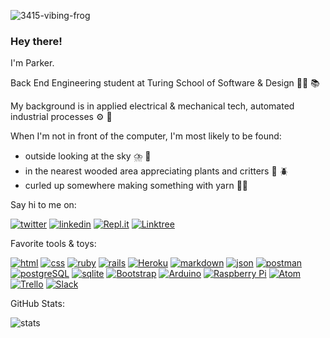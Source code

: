![3415-vibing-frog](https://user-images.githubusercontent.com/88950699/145322416-3fb90d8e-79ef-447b-b98e-feb55d7d2c36.gif)  

### Hey there!  
I'm Parker.  

Back End Engineering student at Turing School of Software & Design :technologist: :books:  

My background is in applied electrical & mechanical tech, automated industrial processes :gear: :robot:  

When I'm not in front of the computer, I'm most likely to be found:   
- outside looking at the sky :cloud_with_lightning_and_rain: :crescent_moon:   
- in the nearest wooded area appreciating plants and critters :seedling: :beetle:  
- curled up somewhere making something with yarn :yarn::chopsticks: 
  
Say hi to me on:  

[![twitter](https://img.shields.io/badge/Twitter-1DA1F2?style=for-the-badge&logo=twitter&logoColor=white)](https://twitter.com/parker_in_space)
[![linkedin](https://img.shields.io/badge/LinkedIn-0077B5?style=for-the-badge&logo=linkedin&logoColor=white)](https://www.linkedin.com/in/parker-lockhart/)
[![Repl.it](https://img.shields.io/badge/Repl.it-%230D101E.svg?style=for-the-badge&logo=replit&logoColor=white)](https://replit.com/@ParkerLockhart)
[![Linktree](https://img.shields.io/badge/linktree-1de9b6?style=for-the-badge&logo=linktree&logoColor=white)](https://linktr.ee/parkerlockhart)  

Favorite tools & toys:  

[![html](https://img.shields.io/badge/HTML5-E34F26?style=for-the-badge&logo=html5&logoColor=white)](https://html.spec.whatwg.org/)
[![css](https://img.shields.io/badge/CSS3-1572B6?style=for-the-badge&logo=css3&logoColor=white)](https://www.w3.org/Style/CSS/Overview.en.html)
[![ruby](https://img.shields.io/badge/Ruby-CC342D?style=for-the-badge&logo=ruby&logoColor=white)](https://www.ruby-lang.org/en/)
[![rails](https://img.shields.io/badge/Ruby_on_Rails-CC0000?style=for-the-badge&logo=ruby-on-rails&logoColor=white)](https://rubyonrails.org/)
[![Heroku](https://img.shields.io/badge/Heroku-430098?style=for-the-badge&logo=heroku&logoColor=white)](https://www.heroku.com/)
[![markdown](https://img.shields.io/badge/Markdown-000000?style=for-the-badge&logo=markdown&logoColor=white)](https://daringfireball.net/projects/markdown/)
[![json](https://img.shields.io/badge/json-5E5C5C?style=for-the-badge&logo=json&logoColor=white)](https://json.org)
[![postman](https://img.shields.io/badge/Postman-FF6C37?style=for-the-badge&logo=Postman&logoColor=white)](https://www.postman.com/)
[![postgreSQL](https://img.shields.io/badge/PostgreSQL-316192?style=for-the-badge&logo=postgresql&logoColor=white)](https://www.postgresql.org/)
[![sqlite](https://img.shields.io/badge/SQLite-07405E?style=for-the-badge&logo=sqlite&logoColor=white)](https://www.sqlite.org/index.html)
[![Bootstrap](https://img.shields.io/badge/Bootstrap-563D7C?style=for-the-badge&logo=bootstrap&logoColor=white)](https://getbootstrap.com/)
[![Arduino](https://img.shields.io/badge/-Arduino-00979D?style=for-the-badge&logo=Arduino&logoColor=white)](https://www.arduino.cc/)
[![Raspberry Pi](https://img.shields.io/badge/-RaspberryPi-C51A4A?style=for-the-badge&logo=Raspberry-Pi)](https://www.raspberrypi.org/)
[![Atom](https://img.shields.io/badge/Atom-%2366595C.svg?style=for-the-badge&logo=atom&logoColor=white)](https://atom.io/)
[![Trello](https://img.shields.io/badge/Trello-%23026AA7.svg?style=for-the-badge&logo=Trello&logoColor=white)](https://trello.com/parkerlockhart)
[![Slack](https://img.shields.io/badge/Slack-4A154B?style=for-the-badge&logo=slack&logoColor=white)](https://slack.com/)  

 GitHub Stats:  
 

![stats](https://github-readme-stats.vercel.app/api?username=ParkerLockhart&theme=blue-green)
